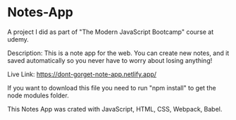 # Notes-App
A project I did as part of "The Modern JavaScript Bootcamp" course at udemy.

Description: 
This is a note app for the web. 
You can create new notes, and it saved automatically so you never have to worry about losing anything!

Live Link: https://dont-gorget-note-app.netlify.app/

If you want to download this file you need to run "npm install" to get the node modules folder.

This Notes App was crated with JavaScript, HTML, CSS, Webpack, Babel.

